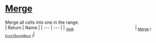 # [Merge](./ExcelHelper-100663988.md)

Merge all cells into one in the range.
<br>
| Return | Name | 
| --- | --- | 
| <sub>[Void](https://docs.microsoft.com/en-us/dotnet/api/System.Void)</sub><img width=200/>| <sub>[Merge](./ExcelHelper-100663988.md) ( [`ExcelRangeBase`](./ExcelHelper-100663988.md) )</sub>| <br>


